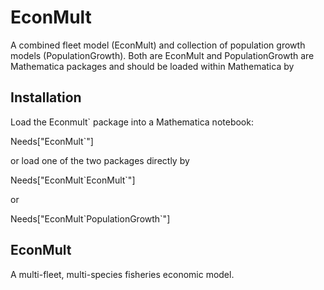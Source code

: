 # EconMult
A combined fleet model (EconMult) and collection of population growth models (PopulationGrowth).
Both are EconMult and PopulationGrowth are Mathematica packages and should be loaded within Mathematica by 

## Installation
Load the Econmult\` package into a Mathematica notebook:

 Needs["EconMult\`"]
 
or load one of the two packages directly by 

Needs["EconMult\`EconMult\`"]

or 

Needs["EconMult\`PopulationGrowth\`"]

## EconMult
A multi-fleet, multi-species fisheries economic model. 
